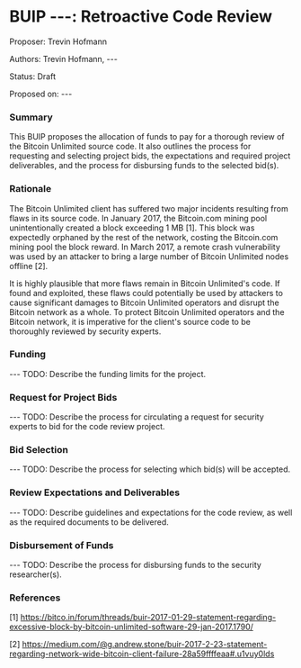 # BUIP ---: Retroactive Code Review

Proposer: Trevin Hofmann

Authors: Trevin Hofmann, ---

Status: Draft

Proposed on: ---

### Summary

This BUIP proposes the allocation of funds to pay for a thorough review of the Bitcoin Unlimited source code. It also outlines the process for requesting and selecting project bids, the expectations and required project deliverables, and the process for disbursing funds to the selected bid(s).

### Rationale

The Bitcoin Unlimited client has suffered two major incidents resulting from flaws in its source code. In January 2017, the Bitcoin.com mining pool unintentionally created a block exceeding 1 MB [1]. This block was expectedly orphaned by the rest of the network, costing the Bitcoin.com mining pool the block reward. In March 2017, a remote crash vulnerability was used by an attacker to bring a large number of Bitcoin Unlimited nodes offline [2].

It is highly plausible that more flaws remain in Bitcoin Unlimited's code. If found and exploited, these flaws could potentially be used by attackers to cause significant damages to Bitcoin Unlimited operators and disrupt the Bitcoin network as a whole. To protect Bitcoin Unlimited operators and the Bitcoin network, it is imperative for the client's source code to be thoroughly reviewed by security experts.

### Funding

--- TODO: Describe the funding limits for the project.

### Request for Project Bids

--- TODO: Describe the process for circulating a request for security experts to bid for the code review project.

### Bid Selection

--- TODO: Describe the process for selecting which bid(s) will be accepted.

### Review Expectations and Deliverables

--- TODO: Describe guidelines and expectations for the code review, as well as the required documents to be delivered.

### Disbursement of Funds

--- TODO: Describe the process for disbursing funds to the security researcher(s).

### References

[1] https://bitco.in/forum/threads/buir-2017-01-29-statement-regarding-excessive-block-by-bitcoin-unlimited-software-29-jan-2017.1790/

[2] https://medium.com/@g.andrew.stone/buir-2017-2-23-statement-regarding-network-wide-bitcoin-client-failure-28a59ffffeaa#.u1vuy0lds
